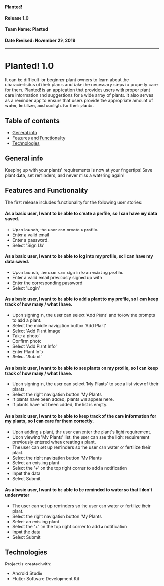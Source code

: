 #### Planted!
#### Release 1.0 
#### **Team Name: Planted**
#### **Date Revised: November 29, 2019**

------

# Planted! 1.0

It can be difficult for beginner plant owners to learn about the characteristics of their plants and take the necessary steps to properly care for them. Planted! is an application that provides users with proper plant care information and suggestions for a wide array of plants. It also serves as a reminder app to ensure that users provide the appropriate amount of water, fertilizer, and sunlight for their plants.

## Table of contents
* [General info](#general-info)
* [Features and Functionality](#features-and-functionality)
* [Technologies](#technologies)

## General info
Keeping up with your plants' requirements is now at your fingertips! Save plant data, set reminders, and never miss a watering again!

## Features and Functionality
The first release includes functionality for the following user stories: 

#### As a basic user, I want to be able to create a profile, so I can have my data saved.
- Upon launch, the user can create a profile.
- Enter a valid email
- Enter a password.
- Select 'Sign Up'

#### As a basic user, I want to be able to log into my profile, so I can have my data saved.
- Upon launch, the user can sign in to an existing profile.
- Enter a valid email previously signed up with
- Enter the corresponding password
- Select 'Login'

#### As a basic user, I want to be able to add a plant to my profile, so I can keep track of how many / what I have.
- Upon signing in, the user can select 'Add Plant' and follow the prompts to add a plant.
- Select the middle navigation button 'Add Plant'
- Select 'Add Plant Image'
- Take a photo' 
- Confirm photo
- Select 'Add Plant Info'
- Enter Plant Info
- Select 'Submit'

#### As a basic user, I want to be able to see plants on my profile, so I can keep track of how many / what I have.
- Upon signing in, the user can select 'My Plants' to see a list view of their plants.
- Select the right navigation button 'My Plants'
- If plants have been added, plants will appear here. 
- If plants have not been added, the list is empty.

#### As a basic user, I want to be able to keep track of the care information for my plants, so I can care for them correctly.
- Upon adding a plant, the user can enter the plant's light requirement.
- Upon viewing 'My Plants' list, the user can see the light requirement previously entered when creating a plant. 
- The user can set up reminders so the user can water or fertilize their plant.
- Select the right navigation button 'My Plants'
- Select an existing plant
- Select the '+' on the top right corner to add a notification
- Input the data
- Select Submit

#### As a basic user, I want to be able to be reminded to water so that I don’t underwater
- The user can set up reminders so the user can water or fertilize their plant.
- Select the right navigation button 'My Plants'
- Select an existing plant
- Select the '+' on the top right corner to add a notification
- Input the data
- Select Submit
	
## Technologies
Project is created with:
* Android Studio
* Flutter Software Development Kit
